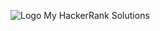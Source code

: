 ![Logo](https://user-images.githubusercontent.com/60616319/190875883-be256fe9-5b71-4c83-9b6e-8c725b942e80.png)
My HackerRank Solutions
